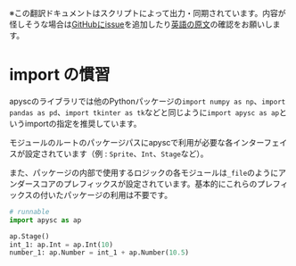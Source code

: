 <span class="inconspicuous-txt">※この翻訳ドキュメントはスクリプトによって出力・同期されています。内容が怪しそうな場合は<a href="https://github.com/simon-ritchie/apysc/issues" target="_blank">GitHubにissue</a>を追加したり[英語の原文](https://simon-ritchie.github.io/apysc/en/import_conventions.html)の確認をお願いします。</span>

# import の慣習

apyscのライブラリでは他のPythonパッケージの`import numpy as np`、`import pandas as pd`、`import tkinter as tk`などと同じように`import apysc as ap`というimportの指定を推奨しています。

モジュールのルートのパッケージパスにapyscで利用が必要な各インターフェイスが設定されています（例 : `Sprite`、`Int`、`Stage`など）。

また、パッケージの内部で使用するロジックの各モジュールは`_file`のようにアンダースコアのプレフィックスが設定されています。基本的にこれらのプレフィックスの付いたパッケージの利用は不要です。

```py
# runnable
import apysc as ap

ap.Stage()
int_1: ap.Int = ap.Int(10)
number_1: ap.Number = int_1 + ap.Number(10.5)
```